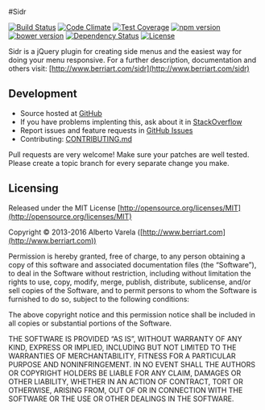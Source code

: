 #Sidr

[![Build Status](https://travis-ci.org/artberri/sidr.svg?branch=master)](https://travis-ci.org/artberri/sidr) [![Code Climate](https://codeclimate.com/github/artberri/sidr/badges/gpa.svg)](https://codeclimate.com/github/artberri/sidr) [![Test Coverage](https://codeclimate.com/github/artberri/sidr/badges/coverage.svg)](https://codeclimate.com/github/artberri/sidr/coverage) [![npm version](https://img.shields.io/npm/v/sidr.svg)](https://npmjs.org/package/sidr) [![bower version](https://img.shields.io/bower/v/sidr.svg)](http://bower.io/) [![Dependency Status](https://david-dm.org/artberri/sidr.svg)](https://david-dm.org/artberri/sidr) [![License](https://img.shields.io/npm/l/sidr.svg)](https://github.com/artberri/sidr/blob/master/LICENSE)

Sidr is a jQuery plugin for creating side menus and the easiest way for doing your menu responsive. For a further description, documentation and others visit: [http://www.berriart.com/sidr](http://www.berriart.com/sidr)

## Development

- Source hosted at [GitHub](https://github.com/artberri/sidr)
- If you have problems implenting this, ask about it in [StackOverflow](http://stackoverflow.com/search?q=sidr)
- Report issues and feature requests in [GitHub Issues](https://github.com/artberri/sidr/issues)
- Contributing: [CONTRIBUTING.md](CONTRIBUTING.md)

Pull requests are very welcome! Make sure your patches are well tested. Please create a topic branch for every separate change you make.

## Licensing

Released under the MIT License [http://opensource.org/licenses/MIT](http://opensource.org/licenses/MIT)

Copyright © 2013-2016 Alberto Varela ([http://www.berriart.com](http://www.berriart.com))

Permission is hereby granted, free of charge, to any person obtaining a copy of this software and associated documentation files (the “Software”), to deal in the Software without restriction, including without limitation the rights to use, copy, modify, merge, publish, distribute, sublicense, and/or sell copies of the Software, and to permit persons to whom the Software is furnished to do so, subject to the following conditions:

The above copyright notice and this permission notice shall be included in all copies or substantial portions of the Software.

THE SOFTWARE IS PROVIDED “AS IS”, WITHOUT WARRANTY OF ANY KIND, EXPRESS OR IMPLIED, INCLUDING BUT NOT LIMITED TO THE WARRANTIES OF MERCHANTABILITY, FITNESS FOR A PARTICULAR PURPOSE AND NONINFRINGEMENT. IN NO EVENT SHALL THE AUTHORS OR COPYRIGHT HOLDERS BE LIABLE FOR ANY CLAIM, DAMAGES OR OTHER LIABILITY, WHETHER IN AN ACTION OF CONTRACT, TORT OR OTHERWISE, ARISING FROM, OUT OF OR IN CONNECTION WITH THE SOFTWARE OR THE USE OR OTHER DEALINGS IN THE SOFTWARE.
